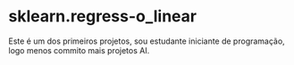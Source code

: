 ﻿# sklearn.regress-o_linear
Este é um dos primeiros projetos, sou estudante iniciante de programação, logo menos commito mais projetos AI.
